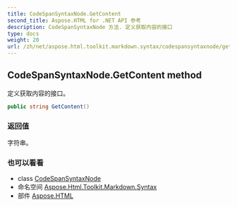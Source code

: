 ```yaml
---
title: CodeSpanSyntaxNode.GetContent
second_title: Aspose.HTML for .NET API 参考
description: CodeSpanSyntaxNode 方法. 定义获取内容的接口
type: docs
weight: 20
url: /zh/net/aspose.html.toolkit.markdown.syntax/codespansyntaxnode/getcontent/
---
```

## CodeSpanSyntaxNode.GetContent method

定义获取内容的接口。

```csharp
public string GetContent()
```

### 返回值

字符串。

### 也可以看看

* class [CodeSpanSyntaxNode](../)
* 命名空间 [Aspose.Html.Toolkit.Markdown.Syntax](../../codespansyntaxnode/)
* 部件 [Aspose.HTML](../../../)


